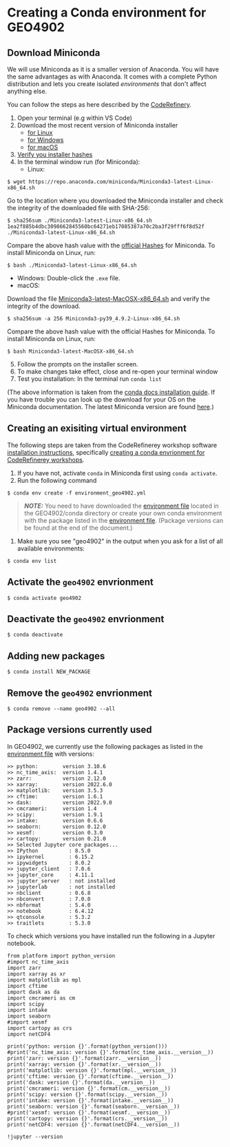 # Creating a Conda environment for GEO4902


## Download Miniconda 
We will use Miniconda as it is a smaller version of Anaconda. You will have the same advantages as with Anaconda. It comes with a complete Python distribution and lets you create isolated _environments_ that don't affect anything else. 

You can follow the steps as here described by the [CodeRefinery](https://coderefinery.github.io/installation/conda/).

1. Open your terminal (e.g within VS Code)
2. Download the most recent version of Miniconda installer 
   - [for Linux](https://docs.conda.io/en/latest/miniconda.html#linux-installers)
   - [for Windows](https://docs.conda.io/en/latest/miniconda.html)
   - [for macOS](https://docs.conda.io/en/latest/miniconda.html)
3. [Verify you installer hashes](https://docs.conda.io/projects/conda/en/latest/user-guide/install/download.html#hash-verification)
4. In the terminal window run (for Miniconda):
   - Linux: 

```
$ wget https://repo.anaconda.com/miniconda/Miniconda3-latest-Linux-x86_64.sh

```
Go to the location where you downloaded the Miniconda installer and check the integrity of the downloaded file with SHA-256:
```
$ sha256sum ./Miniconda3-latest-Linux-x86_64.sh
1ea2f885b4dbc3098662845560bc64271eb17085387a70c2ba3f29fff6f8d52f  ./Miniconda3-latest-Linux-x86_64.sh
```  
Compare the above hash value with the [official Hashes](https://docs.conda.io/en/latest/miniconda.html) for Miniconda. To install Miniconda on Linux, run:
```
$ bash ./Miniconda3-latest-Linux-x86_64.sh 

```
   - Windows: Double-click the `.exe` file.
   - macOS: 

Download the file [Miniconda3-latest-MacOSX-x86_64.sh](https://docs.conda.io/en/latest/miniconda.html) and verify the integrity of the download.
```
$ sha256sum -a 256 Miniconda3-py39_4.9.2-Linux-x86_64.sh
``` 
Compare the above hash value with the official Hashes for Miniconda. To install Miniconda on Linux, run:
```
$ bash Miniconda3-latest-MacOSX-x86_64.sh
```

5. Follow the prompts on the installer screen.
6. To make changes take effect, close and re-open your terminal window
7. Test you installation: In the terminal run `conda list`

(The above information is taken from the [conda docs installation guide](https://docs.conda.io/projects/conda/en/latest/user-guide/install/index.html). If you have trouble you can look up the download for your OS on the Miniconda documentation. The latest Miniconda version are found [here](https://docs.conda.io/en/latest/miniconda.html).)



## Creating an exisiting virtual environment
The following steps are taken from the CodeRefinerey workshop software [installation instructions](https://coderefinery.github.io/installation/#), specifically [creating a conda envrionment for CodeRefinerey workshops](https://coderefinery.github.io/installation/conda-environment/#conda-environment).

1. If you have not, activate `conda` in Miniconda first using `conda activate`.
2. Run the following command
```
$ conda env create -f environment_geo4902.yml

```
> **_NOTE:_** You need to have downloaded the [environment file](./environment_geo4902.yml) located in the GEO4902/conda directory or create your own conda environment with the package listed in the [environment file](./environment_geo4902.yml). (Package versions can be found at the end of the document.)
> 
1. Make sure you see "geo4902" in the output when you ask for a list of all available environments:
```
$ conda env list
```

## Activate the `geo4902` envrionment
```
$ conda activate geo4902
```
## Deactivate the `geo4902` envrionment
```
$ conda deactivate

```
## Adding new packages 
```
$ conda install NEW_PACKAGE
```

## Remove the `geo4902` envrionment
```
$ conda remove --name geo4902 --all
```

## Package versions currently used
In GEO4902, we currently use the following packages as listed in the [environment file](./environment_geo4902.yml) with versions:

```
>> python:        version 3.10.6 
>> nc_time_axis:  version 1.4.1 
>> zarr:          version 2.12.0 
>> xarray:        version 2022.6.0 
>> matplotlib:    version 3.5.3 
>> cftime:        version 1.6.1 
>> dask:          version 2022.9.0 
>> cmcrameri:     version 1.4 
>> scipy:         version 1.9.1 
>> intake:        version 0.6.6 
>> seaborn:       version 0.12.0 
>> xesmf:         version 0.3.0 
>> cartopy:       version 0.21.0 
>> Selected Jupyter core packages... 
>> IPython          : 8.5.0 
>> ipykernel        : 6.15.2 
>> ipywidgets       : 8.0.2 
>> jupyter_client   : 7.0.6 
>> jupyter_core     : 4.11.1 
>> jupyter_server   : not installed 
>> jupyterlab       : not installed 
>> nbclient         : 0.6.8 
>> nbconvert        : 7.0.0 
>> nbformat         : 5.4.0 
>> notebook         : 6.4.12 
>> qtconsole        : 5.3.2 
>> traitlets        : 5.3.0 
```


To check which versions you have installed run the following in a Jupyter notebook.
```
from platform import python_version
#import nc_time_axis
import zarr 
import xarray as xr
import matplotlib as mpl
import cftime
import dask as da
import cmcrameri as cm
import scipy
import intake
import seaborn
#import xesmf
import cartopy as crs
import netCDF4

print('python: version {}'.format(python_version()))
#print('nc_time_axis: version {}'.format(nc_time_axis.__version__))
print('zarr: version {}'.format(zarr.__version__))
print('xarray: version {}'.format(xr.__version__))
print('matplotlib: version {}'.format(mpl.__version__))
print('cftime: version {}'.format(cftime.__version__))
print('dask: version {}'.format(da.__version__))
print('cmcrameri: version {}'.format(cm.__version__))
print('scipy: version {}'.format(scipy.__version__))
print('intake: version {}'.format(intake.__version__))
print('seaborn: version {}'.format(seaborn.__version__))
#print('xesmf: version {}'.format(xesmf.__version__))
print('cartopy: version {}'.format(crs.__version__))
print('netCDF4: version {}'.format(netCDF4.__version__))

!jupyter --version

```

